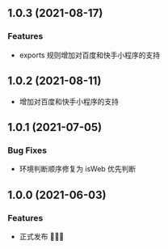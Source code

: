 ## 1.0.3 (2021-08-17)
### Features
* exports 规则增加对百度和快手小程序的支持

## 1.0.2 (2021-08-11)

* 增加对百度和快手小程序的支持

## 1.0.1 (2021-07-05)

### Bug Fixes

* 环境判断顺序修复为 isWeb 优先判断

## 1.0.0 (2021-06-03)

### Features

* 正式发布 🎉🎉🎉